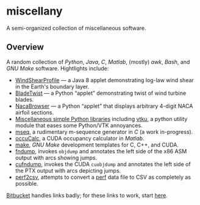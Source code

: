 miscellany
==========

A semi-organized collection of miscellaneous software.


Overview
--------

A random collection of *Python*, *Java*, *C*, *Matlab*, (mostly)
*awk*, *Bash*, and *GNU Make* software. Hightlights include:

  * [WindShearProfile](java/WindShearProfile) — a Java 8 applet demonstrating
    log-law wind shear in the Earth's boundary layer.
  * [BladeTwist](python/BladeTwist) — a Python “applet” demonstrating
    twist of wind turbine blades.
  * [NacaBrowser](python/NacaBrowser) — a Python “applet” that
    displays arbitrary 4-digit NACA airfoil sections.
  * [Miscellaneous simple Python libraries](python/lib/) including
    [vtku](python/lib/vtku/), a python utility module that eases some
    Python/VTK annoyances.
  * [mseq](c/mseq/), a rudimentary m-sequence generator in *C* (a work
    in-progress).
  * [occuCalc](matlab/cudaUtils/), a CUDA occupancy calculator in *Matlab*.
  * [make](make/), *GNU Make* development templates for C, C++, and
    CUDA.
  * [fndump](awk/fndump), invokes `objdump` and annotates the left
    side of the x86 ASM output with arcs showing jumps.
  * [cufndump](awk/cufndump), invokes the CUDA `cuobjdump` and annotates
    the left side of the PTX output with arcs depicting jumps.
  * [perf2csv](shell/perf2csv), attempts to convert a
    [perf](https://perf.wiki.kernel.org/index.php/Main_Page) data file
    to CSV as completely as possible.

[Bitbucket](https://bitbucket.org/) handles links badly; for these
links to work, start [here](src/master/).
